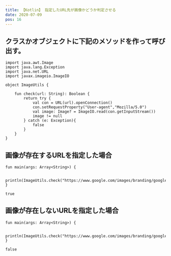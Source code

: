 ```yaml
---
title: 【Kotlin】 指定したURL先が画像かどうか判定させる
date: 2020-07-09
pos: 16
---
```


## クラスかオブジェクトに下記のメソッドを作って呼び出す。

```kotlin[ImageUtils.kt]
import java.awt.Image
import java.lang.Exception
import java.net.URL
import javax.imageio.ImageIO

object ImageUtils {

    fun check(url: String): Boolean {
        return try {
            val con = URL(url).openConnection()
            con.setRequestProperty("User-agent","Mozilla/5.0")
            val image: Image? = ImageIO.read(con.getInputStream())
            image != null
        } catch (e: Exception){
            false
        }
    }
}
```

## 画像が存在するURLを指定した場合

```kotlin[Main.kt]
fun main(args: Array<String>) {

    println(ImageUtils.check("https://www.google.com/images/branding/googlelogo/1x/googlelogo_color_272x92dp.png"))
}
```

```
true
```

## 画像が存在しないURLを指定した場合

```kotlin[Main.kt]
fun main(args: Array<String>) {

    println(ImageUtils.check("https://www.google.com/images/branding/googlelogo/1x/googlelogo_color_272x92dp"))
}
```

```
false
```



